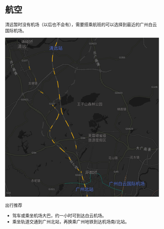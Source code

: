 # 航空

清远暂时没有机场（以后也不会有），需要搭乘航班的可以选择到最近的广州白云国际机场。

![](../_static/traffic_baiyun_airport.png)

出行推荐

- 驾车或乘坐机场大巴，约一小时可到达白云机场。
- 乘坐轨道交通到广州北站，再换乘广州地铁到达机场南/北站。


